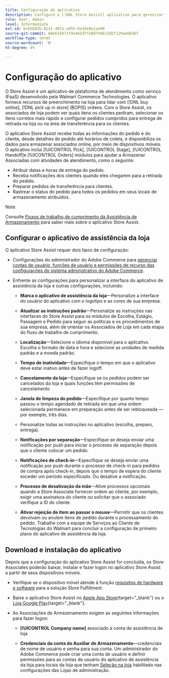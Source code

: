 ```yaml
---
title: Configuração do aplicativo
description: Configure o [!DNL Store Assist] aplicativo para gerenciar fluxos de trabalho e processos completos de preenchimento de lojas para compra online, recuperação em pedidos de lojas.
role: User, Admin
level: Intermediate
exl-id: bcb5b02b-0141-407a-ad55-6e10e8e1aa90
source-git-commit: 68e615671f4e465d7fe89794613dbf129ae66dbf
workflow-type: tm+mt
source-wordcount: '0'
ht-degree: 0%

---
```


# Configuração do aplicativo

O Store Assist é um aplicativo de plataforma de atendimento como serviço (FaaS) desenvolvido pela Walmart Commerce Technologies. O aplicativo fornece recursos de preenchimento na loja para lidar com [!DNL buy online], [!DNL pick up in store] (BOPIS) ordens.  Com o Store Assist, os associados de loja podem ver quais itens os clientes pediram, selecionar os itens corretos mais rápido e configurar pedidos cumpridos para entrega de retirada na loja ou na área de transferência para os clientes.

O aplicativo Store Assist recebe todas as informações do pedido e do cliente, desde detalhes do pedido até horários de coleta, e disponibiliza os dados para armazenar associados online, por meio de dispositivos móveis. O aplicativo inclui [!UICONTROL Pick], [!UICONTROL Stage], [!UICONTROL Handoff]e [!UICONTROL Orders] módulos para ajudar a Armazenar Associadas com atividades de atendimento, como o seguinte:

- Atribuir datas e horas de entrega do pedido.
- Receba notificações dos clientes quando eles chegarem para a retirada do pedido.
- Preparar pedidos de transferência para clientes.
- Rastrear o status do pedido para todos os pedidos em seus locais de armazenamento atribuídos.

>[!NOTE]
>
>Consulte [Fluxos de trabalho de cumprimento da Assistência de Armazenamento](store-assist-modules.md) para saber mais sobre o aplicativo Store Assist.

## Configurar o aplicativo de assistência da loja

O aplicativo Store Assist requer dois tipos de configuração:

- Configurações do administrador do Adobe Commerce para [gerenciar contas de usuário, funções de usuário e permissões de recurso das configurações do sistema administrativo do Adobe Commerce](user-setup.md).

- Enfrente as configurações para personalizar a interface do aplicativo de assistência da loja e outras configurações, incluindo:

   - **Marca o aplicativo de assistência da loja**—Personalize a interface do usuário do aplicativo com o logotipo e as cores de sua empresa.

   - **Atualizar as instruções padrão**—Personalize as instruções nas interfaces do Store Assist para os módulos de Escolha, Estágio, Passagem e Pedido para seguir as políticas e os procedimentos de sua empresa, além de orientar os Associados de Loja em cada etapa do fluxo de trabalho de cumprimento.

   - **Localização**—Selecione o idioma disponível para o aplicativo. Escolha o formato de data e hora e selecione as unidades de medida padrão e a moeda padrão.

   - **Tempo de inatividade**—Especifique o tempo em que o aplicativo deve estar inativo antes de fazer logoff.

   - **Cancelamento da loja**—Especifique se os pedidos podem ser cancelados da loja e quais funções têm permissões de cancelamento

   - **Janela de limpeza do pedido**—Especifique por quanto tempo passou o tempo agendado de retirada em que uma ordem selecionada permanece em preparação antes de ser rebloqueada — por exemplo, três dias.

   - Personalize todas as instruções no aplicativo (escolha, preparo, entrega).

   - **Notificações por separação**—Especifique se deseja enviar uma notificação por push para iniciar o processo de separação depois que o cliente colocar um pedido.

   - **Notificações de check-in**—Especifique se deseja enviar uma notificação por push durante o processo de check-in para pedidos de compra após check-in, depois que o tempo de espera do cliente exceder um período especificado. Ou desative a notificação.

   - **Processo de desativação da mão**—Ative processos opcionais quando a Store Associate fornecer ordem ao cliente, por exemplo, exigir uma assinatura do cliente ou solicitar que o associado verifique a ID do cliente.

   - **Ativar rejeição de item ao passar o mouse**—Permitir que os clientes devolvam ou anulem itens de pedido durante o processamento do pedido.
   Trabalhe com a equipe de Serviços ao Cliente de Tecnologias do Walmart para concluir a configuração de primeiro plano do aplicativo de assistência da loja.

## Download e instalação do aplicativo

Depois que a configuração do aplicativo Store Assist for concluída, os Store Associates poderão baixar, instalar e fazer logon no aplicativo Store Assist a partir de seus dispositivos móveis.

- Verifique se o dispositivo móvel atende à função [requisitos de hardware e software](solution-requirements.md#store-assist-app-requirements) para a solução Store Fulfillment.

- Baixe o aplicativo Store Assist no [Apple App Store](https://apps.apple.com/us/app/store-assist-by-walmart/id1609281539){target=&quot;_blank&quot;} ou o [Loja Google Play](https://play.google.com/store/apps/details?id=com.walmart.faas.storeassist){target=&quot;_blank&quot;}.

- As Associações de Armazenamento exigem as seguintes informações para fazer logon:

   - **[!UICONTROL Company name]** associado à conta de assistência de loja

   - **Credenciais da conta do Auxiliar de Armazenamento**—credenciais de nome de usuário e senha para sua conta.
   Um administrador do Adobe Commerce pode criar uma conta de usuário e definir permissões para as contas de usuário do aplicativo de assistência da loja para locais da loja que tenham [Seleção na loja](merchant-store-configuration.md#pickup-location-configuration) habilitado nas configurações das Lojas de administração.
